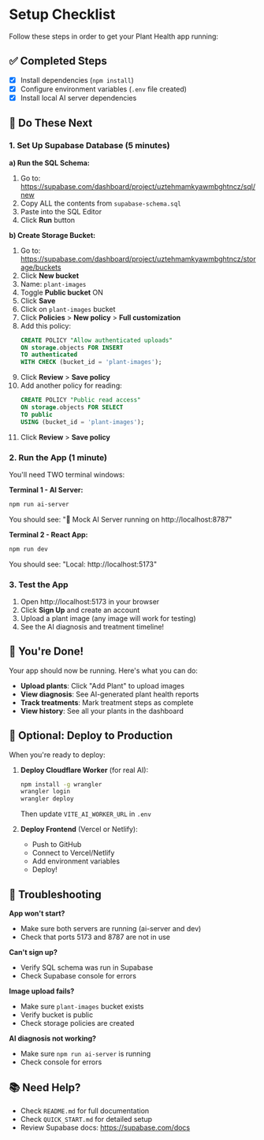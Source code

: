 # Setup Checklist

Follow these steps in order to get your Plant Health app running:

## ✅ Completed Steps

- [x] Install dependencies (`npm install`)
- [x] Configure environment variables (`.env` file created)
- [x] Install local AI server dependencies

## 🔄 Do These Next

### 1. Set Up Supabase Database (5 minutes)

**a) Run the SQL Schema:**
1. Go to: https://supabase.com/dashboard/project/uztehmamkyawmbghtncz/sql/new
2. Copy ALL the contents from `supabase-schema.sql`
3. Paste into the SQL Editor
4. Click **Run** button

**b) Create Storage Bucket:**
1. Go to: https://supabase.com/dashboard/project/uztehmamkyawmbghtncz/storage/buckets
2. Click **New bucket**
3. Name: `plant-images`
4. Toggle **Public bucket** ON
5. Click **Save**
6. Click on `plant-images` bucket
7. Click **Policies** > **New policy** > **Full customization**
8. Add this policy:
   ```sql
   CREATE POLICY "Allow authenticated uploads"
   ON storage.objects FOR INSERT
   TO authenticated
   WITH CHECK (bucket_id = 'plant-images');
   ```
9. Click **Review** > **Save policy**
10. Add another policy for reading:
    ```sql
    CREATE POLICY "Public read access"
    ON storage.objects FOR SELECT
    TO public
    USING (bucket_id = 'plant-images');
    ```
11. Click **Review** > **Save policy**

### 2. Run the App (1 minute)

You'll need TWO terminal windows:

**Terminal 1 - AI Server:**
```bash
npm run ai-server
```
You should see: "🌱 Mock AI Server running on http://localhost:8787"

**Terminal 2 - React App:**
```bash
npm run dev
```
You should see: "Local: http://localhost:5173"

### 3. Test the App

1. Open http://localhost:5173 in your browser
2. Click **Sign Up** and create an account
3. Upload a plant image (any image will work for testing)
4. See the AI diagnosis and treatment timeline!

## 🎉 You're Done!

Your app should now be running. Here's what you can do:

- **Upload plants**: Click "Add Plant" to upload images
- **View diagnosis**: See AI-generated plant health reports
- **Track treatments**: Mark treatment steps as complete
- **View history**: See all your plants in the dashboard

## 🚀 Optional: Deploy to Production

When you're ready to deploy:

1. **Deploy Cloudflare Worker** (for real AI):
   ```bash
   npm install -g wrangler
   wrangler login
   wrangler deploy
   ```
   Then update `VITE_AI_WORKER_URL` in `.env`

2. **Deploy Frontend** (Vercel or Netlify):
   - Push to GitHub
   - Connect to Vercel/Netlify
   - Add environment variables
   - Deploy!

## 🐛 Troubleshooting

**App won't start?**
- Make sure both servers are running (ai-server and dev)
- Check that ports 5173 and 8787 are not in use

**Can't sign up?**
- Verify SQL schema was run in Supabase
- Check Supabase console for errors

**Image upload fails?**
- Make sure `plant-images` bucket exists
- Verify bucket is public
- Check storage policies are created

**AI diagnosis not working?**
- Make sure `npm run ai-server` is running
- Check console for errors

## 📚 Need Help?

- Check `README.md` for full documentation
- Check `QUICK_START.md` for detailed setup
- Review Supabase docs: https://supabase.com/docs
